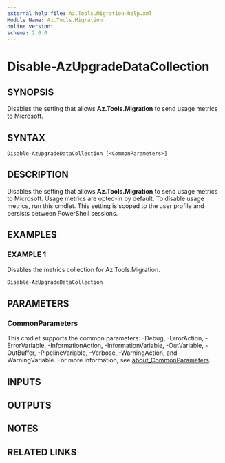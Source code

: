 ```yaml
---
external help file: Az.Tools.Migration-help.xml
Module Name: Az.Tools.Migration
online version:
schema: 2.0.0
---
```


# Disable-AzUpgradeDataCollection

## SYNOPSIS
Disables the setting that allows **Az.Tools.Migration** to send usage metrics to Microsoft.

## SYNTAX

```
Disable-AzUpgradeDataCollection [<CommonParameters>]
```

## DESCRIPTION

Disables the setting that allows **Az.Tools.Migration** to send usage metrics to Microsoft. Usage
metrics are opted-in by default. To disable usage metrics, run this cmdlet. This setting is scoped
to the user profile and persists between PowerShell sessions.

## EXAMPLES

### EXAMPLE 1

Disables the metrics collection for Az.Tools.Migration.

```powershell
Disable-AzUpgradeDataCollection
```

## PARAMETERS

### CommonParameters
This cmdlet supports the common parameters: -Debug, -ErrorAction, -ErrorVariable, -InformationAction, -InformationVariable, -OutVariable, -OutBuffer, -PipelineVariable, -Verbose, -WarningAction, and -WarningVariable. For more information, see [about_CommonParameters](http://go.microsoft.com/fwlink/?LinkID=113216).

## INPUTS

## OUTPUTS

## NOTES

## RELATED LINKS
